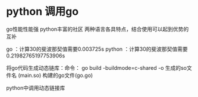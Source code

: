 
# python 调用go

go性能性能强
python丰富的社区
两种语言各具特点，结合使用可以起到优势的互补


go ：计算30的斐波那契值需要0.003725s
python ：计算30的斐波那契值需要0.21982765197753906s

将go代码生成动态链库：命令：
go build -buildmode=c-shared -o  生成的so文件名 (main.so) 构建的go文件(go.go)

python中调用动态链接库